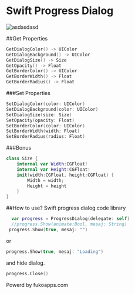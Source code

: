 # Swift Progress Dialog
![asdasdasd](https://cloud.githubusercontent.com/assets/18617350/14747602/ceec4ca4-08bd-11e6-9cdc-00b5f7225eb4.jpg)

##Get Properties
```swift
GetDialogColor() -> UIColor
GetDialogBackground() -> UIColor
GetDialogSize() -> Size
GetOpacity() -> Float
GetBorderColor() -> UIColor
GetBorderWidth() -> Float
GetBorderRadius() -> Float
```
###Set Properties
```swift
SetDialogColor(color: UIColor)
SetDialogBackground(color: UIColor)
SetDialogSize(size: Size)
SetOpacity(opacity: Float)
SetBorderColor(color: UIColor)
SetBorderWidth(width: Float)
SetBorderRadius(radius: Float)
```
###Bonus
```swift
class Size {
    internal var Width:CGFloat!
    internal var Height:CGFloat!
    init(width:CGFloat, height:CGFloat) {
        Width = width;
        Height = height
    }
}
```
##How to use?
Swift progress dialog code library
```swift
  var progress = ProgressDialog(delegate: self)
  //progress.Show(animate:Bool, mesaj: String)
 progress.Show(true, mesaj: "")
```
or
```swift
progress.Show(true, mesaj: "Loading")
```
and hide dialog.
```swift
progress.Close()
```
Powerd by fukoapps.com

